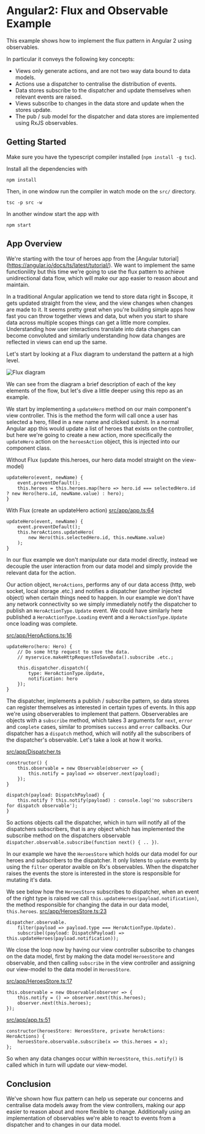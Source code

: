 Angular2: Flux and Observable Example
=====================================

This example shows how to implement the flux pattern in Angular 2 using observables.

In particular it conveys the following key concepts:
- Views only generate actions, and are not two way data bound to data models.
- Actions use a dispatcher to centralise the distribution of events.
- Data stores subscribe to the dispatcher and update themselves when relevant events are raised.
- Views subscribe to changes in the data store and update when the stores update.
- The pub / sub model for the dispatcher and data stores are implemented using RxJS observables.

Getting Started
---------------
Make sure you have the typescript compiler installed (`npm install -g tsc`).

Install all the dependencies with 
```
npm install
```

Then, in one window run the compiler in watch mode on the `src/` directory.
```
tsc -p src -w
```

In another window start the app with
```
npm start
```

App Overview
---------------

We're starting with the tour of heroes app from the [Angular tutorial] (https://angular.io/docs/ts/latest/tutorial/). We want to implement the same functionility but
this time we're going to use the flux pattern to achieve unidirectional data flow, which will make our app easier to reason about and maintain.

In a traditional Angular application we tend to store data right in $scope, it gets updated straight from the view, and the view changes when changes are made to it.
It seems pretty great when you're building simple apps how fast you can throw together views and data,
but when you start to share data across multiple scopes things can get a little more complex.
Understanding how user interactions translate into data changes can become convoluted and similarly understanding how data changes are reflected in views can end up the same. 

Let's start by looking at a Flux diagram to understand the pattern at a high level.

![Flux diagram](https://facebook.github.io/flux/img/flux-simple-f8-diagram-explained-1300w.png)  

We can see from the diagram a brief description of each of the key elements of the flow, but let's dive a little deeper using this repo as an example.

We start by implementing a `updateHero` method on our main component's view controller. This is the method the form will call once a user has selected a hero, filled in a new name and clicked submit.
In a normal Angular app this would update a list of heroes that exists on the controller, but here we're going to create a new action, more specifically the `updateHero` action on the `heroesAction` object, this is injected into our component class.

Without Flux (update this.heroes, our hero data model straight on the view-model)
```
updateHero(event, newName) {
	event.preventDefault();
	this.heroes = this.heroes.map(hero => hero.id === selectedHero.id ? new Hero(hero.id, newName.value) : hero);
}
```

With Flux (create an updateHero action)
[src/app/app.ts:64](https://github.com/edconolly/angular2-flux/blob/master/src/app/app.ts#L64)
```
updateHero(event, newName) {
	event.preventDefault();
	this.heroActions.updateHero(
		new Hero(this.selectedHero.id, this.newName.value)
	);
}
```

In our flux example we don't manipulate our data model directly, instead we decouple the user interaction from our data model and simply provide the relevant data for the action.

Our action object, `HeroActions`, performs any of our data access (http, web socket, local storage .etc.) and notifies a dispatcher (another injected object) when certain things need to happen.
In our example we don't have any network connectivity so we simply immediately notify the dispatcher to publish an `HeroActionType.Update` event.
We could have similarly here published a `HeroActionType.Loading` event and a `HeroActionType.Update` once loading was complete.

[src/app/HeroActions.ts:16](https://github.com/edconolly/angular2-flux/blob/master/src/app/HeroActions.ts#L16)
```
updateHero(hero: Hero) {
	// Do some http request to save the data.
	// myservice.makeHttpRequestToSaveData().subscribe .etc.;
	
	this.dispatcher.dispatch({
		type: HeroActionType.Update,
		notification: hero
	});
}
```

The dispatcher, implements a publish / subscribe pattern, so data stores can register themselves as interested in certain types of events.
In this app we're using observerables to implement that pattern. Observerables are objects with a `subscribe` method, which takes 3 arguments for `next`, `error` and `complete` cases, similar to promises `success` and `error` callbacks.
Our dispatcher has a `dispatch` method, which will notify all the subscribers of the dispatcher's observable. Let's take a look at how it works.

[src/app/Dispatcher.ts](https://github.com/edconolly/angular2-flux/blob/master/src/app/Dispatcher.ts)
```
constructor() {
	this.observable = new Observable(observer => {
		this.notify = payload => observer.next(payload); 
	});
}

dispatch(payload: DispatchPayload) {
	this.notify ? this.notify(payload) : console.log('no subscribers for dispatch observable');
}
```

So actions objects call the dispatcher, which in turn will notify all of the dispatchers subscribers, that is any object which has implemented the subscribe method on the dispatchers observable `dispatcher.observable.subscribe(function next() { .. })`.

In our example we have the `HeroesStore` which holds our data model for our heroes and subscribers to the dispatcher. It only listens to `update` events by using the `filter` operator avaible on Rx's observables. When the dispatcher raises the events the store is interested in the store is responsible for mutating it's data.

We see below how the `HeroesStore` subscribes to dispatcher, when an event of the right type is raised we call `this.updateHeroes(payload.notification)`, the method responsible for changing the data in our data model, `this.heroes`.
[src/app/HeroesStore.ts:23](https://github.com/edconolly/angular2-flux/blob/master/src/app/HeroesStore.ts#L23)
```
dispatcher.observable.
	filter(payload => payload.type === HeroActionType.Update).
	subscribe((payload: DispatchPayload) => this.updateHeroes(payload.notification));
``` 

We close the loop now by having our view controller subscribe to changes on the data model, first by making the data model `HeroesStore` and observable, and then calling `subscribe` in the view controller and assigning our view-model to the data model in `HeroesStore`.

[src/app/HeroesStore.ts:17](https://github.com/edconolly/angular2-flux/blob/master/src/app/HeroesStore.ts#L17)
```
this.observable = new Observable(observer => {
	this.notify = () => observer.next(this.heroes);    
	observer.next(this.heroes);
});
```

[src/app/app.ts:51](https://github.com/edconolly/angular2-flux/blob/master/src/app/app.ts#L51)
```
constructor(heroesStore: HeroesStore, private heroActions: HeroActions) {
	heroesStore.observable.subscribe(x => this.heroes = x);
};
```

So when any data changes occur within `HeroesStore`, `this.notify()` is called which in turn will update our view-model.

Conclusion
-----------
We've shown how flux pattern can help us seperate our concerns and centralise data models away from the view controllers, making our app easier to reason about and more flexible to change.
Additionally using an implementation of observables we're able to react to events from a dispatcher and to changes in our data model.  
